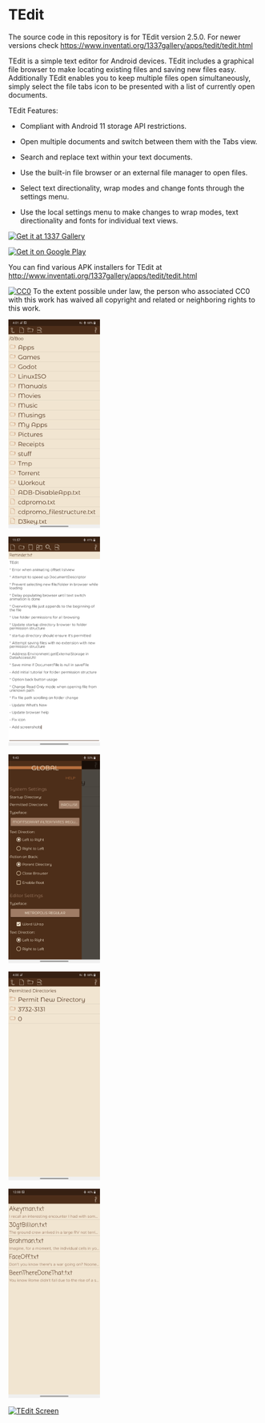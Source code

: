 TEdit
==================

The source code in this repository is for TEdit version 2.5.0. For newer versions check https://www.inventati.org/1337gallery/apps/tedit/tedit.html

TEdit is a simple text editor for Android devices. TEdit includes a graphical file browser to make locating existing files and saving new files easy. Additionally TEdit enables you to keep multiple files open simultaneously, simply select the file tabs icon to be presented with a list of currently open documents.

TEdit Features:

- Compliant with Android 11 storage API restrictions.

- Open multiple documents and switch between them with the Tabs view.

- Search and replace text within your text documents.

- Use the built-in file browser or an external file manager to open files.

- Select text directionality, wrap modes and change fonts through the settings menu.

- Use the local settings menu to make changes to wrap modes, text directionality and fonts for individual text views.

[<img src="https://www.inventati.org/1337gallery/imgs/1337Button_gears.png"
      alt="Get it at 1337 Gallery"
      height="80">](https://www.inventati.org/1337gallery/apps/tedit/tedit.html)
      
[<img 
src="https://play.google.com/intl/en_us/badges/images/generic/en-play-badge.png"
 alt="Get it on Google Play" height="80">](https://play.google.com/store/apps/details?id=com.atr.tedit)

You can find various APK installers for TEdit at http://www.inventati.org/1337gallery/apps/tedit/tedit.html

[<img 
src="http://i.creativecommons.org/p/zero/1.0/88x31.png"
 alt="CC0" width="88" height="31">](http://creativecommons.org/publicdomain/zero/1.0/)
To the extent possible under law, the person who associated CC0 with this work has waived all copyright and related or neighboring rights to this work.

[<img 
src="https://raw.githubusercontent.com/ATryder/TEdit/master/metadata/en-US/images/phoneScreenshots/1.png"
 alt="TEdit Screen" width="183">](https://raw.githubusercontent.com/ATryder/TEdit/master/metadata/en-US/images/phoneScreenshots/1.png)

[<img 
src="https://raw.githubusercontent.com/ATryder/TEdit/master/metadata/en-US/images/phoneScreenshots/2.png"
 alt="TEdit Screen" width="183">](https://raw.githubusercontent.com/ATryder/TEdit/master/metadata/en-US/images/phoneScreenshots/2.png)

[<img 
src="https://raw.githubusercontent.com/ATryder/TEdit/master/metadata/en-US/images/phoneScreenshots/3.png"
 alt="TEdit Screen" width="183">](https://raw.githubusercontent.com/ATryder/TEdit/master/metadata/en-US/images/phoneScreenshots/3.png)

[<img 
src="https://raw.githubusercontent.com/ATryder/TEdit/master/metadata/en-US/images/phoneScreenshots/4.png"
 alt="TEdit Screen" width="183">](https://raw.githubusercontent.com/ATryder/TEdit/master/metadata/en-US/images/phoneScreenshots/4.png)

[<img 
src="https://raw.githubusercontent.com/ATryder/TEdit/master/metadata/en-US/images/phoneScreenshots/5.png"
 alt="TEdit Screen" width="183">](https://raw.githubusercontent.com/ATryder/TEdit/master/metadata/en-US/images/phoneScreenshots/5.png)

[<img 
src="https://1337atr.weebly.com/files/theme/apps/tedit/TEdit_screen08.png"
 alt="TEdit Screen" width="183" height="325">](https://1337atr.weebly.com/files/theme/apps/tedit/TEdit_screen08.png)
